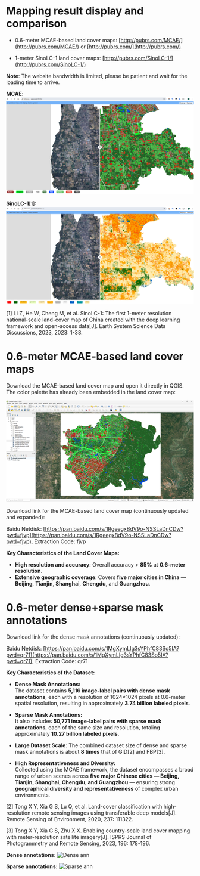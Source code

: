 

# Mapping result display and comparison

- 0.6-meter MCAE-based land cover maps: [http://pubrs.com/MCAE/](http://pubrs.com/MCAE/) or [http://pubrs.com/](http://pubrs.com/) 

- 1-meter SinoLC-1 land cover maps: [http://pubrs.com/SinoLC-1/](http://pubrs.com/SinoLC-1/)

**Note**: The website bandwidth is limited, please be patient and wait for the loading time to arrive.

**MCAE**: 
![0.6-meter MCAE-based Land Cover Map](./fig/LC-MCAE.png "0.6-meter MCAE-based Land Cover Map")

**SinoLC-1**[1]:
![1-meter SinoLC-1 Land Cover Map](./fig/LC-SinoLC-1.png "1-meter SinoLC-1 Land Cover Map")

[1] Li Z, He W, Cheng M, et al. SinoLC-1: The first 1-meter resolution national-scale land-cover map of China created with the deep learning framework and open-access data[J]. Earth System Science Data Discussions, 2023, 2023: 1-38.

# 0.6-meter MCAE-based land cover maps

Download the MCAE-based land cover map and open it directly in QGIS. The color palette has already been embedded in the land cover map:

![Open the land cover map in QGIS](./fig/disp-in-qgis.png "Open the land cover map in QGIS")

Download link for the MCAE-based land cover map (continuously updated and expanded):

Baidu Netdisk: [https://pan.baidu.com/s/1RgeegxBdV9o-NSSLaDnCDw?pwd=fjvp](https://pan.baidu.com/s/1RgeegxBdV9o-NSSLaDnCDw?pwd=fjvp), Extraction Code: fjvp

**Key Characteristics of the Land Cover Maps:**

- **High resolution and accuracy**: Overall accuracy > **85%** at **0.6-meter resolution**.  
- **Extensive geographic coverage**: Covers **five major cities in China** — **Beijing**, **Tianjin**, **Shanghai**, **Chengdu**, and **Guangzhou**.


# 0.6-meter dense+sparse mask annotations

Download link for the dense mask annotations (continuously updated):

Baidu Netdisk: [https://pan.baidu.com/s/1MgXymLIg3sYPhfC83So5IA?pwd=qr71](https://pan.baidu.com/s/1MgXymLIg3sYPhfC83So5IA?pwd=qr71), Extraction Code: qr71

**Key Characteristics of the Dataset:**

- **Dense Mask Annotations:**  
  The dataset contains **5,116 image-label pairs with dense mask annotations**, each with a resolution of 1024×1024 pixels at 0.6-meter spatial resolution, resulting in approximately **3.74 billion labeled pixels**.

- **Sparse Mask Annotations:**  
  It also includes **50,771 image-label pairs with sparse mask annotations**, each of the same size and resolution, totaling approximately **10.27 billion labeled pixels**.

- **Large Dataset Scale**: The combined dataset size of dense and sparse mask annotations is about **8 times** that of GID[2] and FBP[3].

- **High Representativeness and Diversity:**  
  Collected using the MCAE framework, the dataset encompasses a broad range of urban scenes across **five major Chinese cities — Beijing, Tianjin, Shanghai, Chengdu, and Guangzhou** — ensuring strong **geographical diversity and representativeness** of complex urban environments.

[2] Tong X Y, Xia G S, Lu Q, et al. Land-cover classification with high-resolution remote sensing images using transferable deep models[J]. Remote Sensing of Environment, 2020, 237: 111322.

[3] Tong X Y, Xia G S, Zhu X X. Enabling country-scale land cover mapping with meter-resolution satellite imagery[J]. ISPRS Journal of Photogrammetry and Remote Sensing, 2023, 196: 178-196.

**Dense annotations:**
![Dense ann](./fig/disp-dense-ann.png "Dense ann")

**Sparse annotations:**
![Sparse ann](./fig/disp-sparse-ann.png "Sparse ann")
